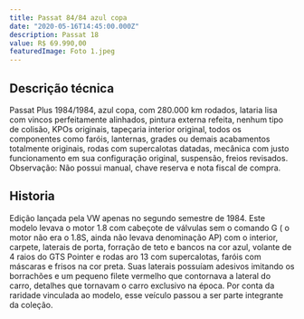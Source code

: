 ```yaml
---
title: Passat 84/84 azul copa
date: "2020-05-16T14:45:00.000Z"
description: Passat 18
value: R$ 69.990,00
featuredImage: Foto 1.jpeg
---
```


## Descrição técnica

Passat Plus 1984/1984, azul copa, com 280.000 km rodados, lataria lisa com vincos perfeitamente alinhados, pintura externa refeita, nenhum tipo de colisão, KPOs originais, tapeçaria interior original, todos os componentes como faróis, lanternas, grades ou demais acabamentos totalmente originais, rodas com supercalotas datadas, mecânica com justo funcionamento em sua configuração original, suspensão, freios revisados.
Observação: Não possui manual, chave reserva e nota fiscal de compra. 

## Historia

Edição lançada pela VW apenas no segundo semestre de 1984. Este modelo levava o motor 1.8 com cabeçote de válvulas sem o comando G ( o motor não era o 1.8S, ainda não levava denominação AP) com o interior, carpete, laterais de porta, forração de teto e bancos na cor azul, volante de 4 raios do GTS Pointer e rodas aro 13 com supercalotas, faróis com máscaras e frisos na cor preta. Suas laterais possuíam adesivos imitando os borrachões e um pequeno filete vermelho que contornava a lateral do carro, detalhes que tornavam o carro exclusivo na época. Por conta da raridade vinculada ao modelo, esse veículo passou a ser parte integrante da coleção.